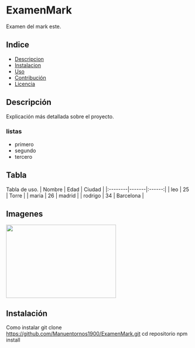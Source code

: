 # ExamenMark
Examen del mark este.
## Indice
- [Descripcion](#descripcion)
- [Instalacion](#instalacion)
- [Uso](#uso)
- [Contribución](#contribución)
- [Licencia](#licencia)

## Descripción
Explicación más detallada sobre el proyecto.
### listas
+ primero
+ segundo
+ tercero
## Tabla
Tabla de uso.
| Nombre | Edad | Ciudad |
|:--------|-------|:------:|
| leo    | 25    | Torre |
| maria  | 26    | madrid |
| rodrigo | 34   | Barcelona |
## Imagenes
<img src="https://cdn.pixabay.com/photo/2017/06/04/23/57/stem-2372543_640.png" width="300" height="200">

## Instalación
Como instalar
git clone https://github.com/Manuentornos1900/ExamenMark.git
cd repositorio 
npm install
 
